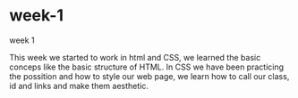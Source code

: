 # week-1
week 1

This week we started to work in html and CSS, we learned the basic conceps like the basic structure of HTML. In CSS we have been practicing the possition and how to style our
web page, we learn how to call our class, id and links and make them aesthetic.
